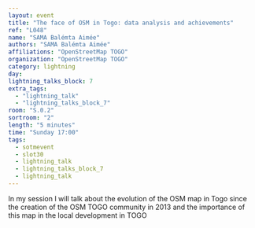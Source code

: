 ```yaml
---
layout: event
title: "The face of OSM in Togo: data analysis and achievements"
ref: "L048"
name: "SAMA Balémta Aimée"
authors: "SAMA Balémta Aimée"
affiliations: "OpenStreetMap TOGO"
organization: "OpenStreetMap TOGO"
category: lightning
day: 
lightning_talks_block: 7
extra_tags:
  - "lightning_talk"
  - "lightning_talks_block_7"
room: "S.0.2"
sortroom: "2"
length: "5 minutes"
time: "Sunday 17:00"
tags:
  - sotmevent
  - slot30
  - lightning_talk
  - lightning_talks_block_7
  - lightning_talk
---
```

In my session I will talk about the evolution of the OSM map in Togo since the creation of the OSM TOGO community in 2013 and the importance of this map in the local development in TOGO
